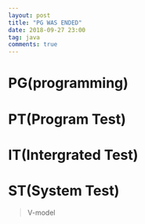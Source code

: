 ```yaml
---
layout: post
title: "PG WAS ENDED"
date: 2018-09-27 23:00
tag: java
comments: true
---
```


# PG(programming)

# PT(Program Test)

# IT(Intergrated Test)

# ST(System Test)

> V-model
